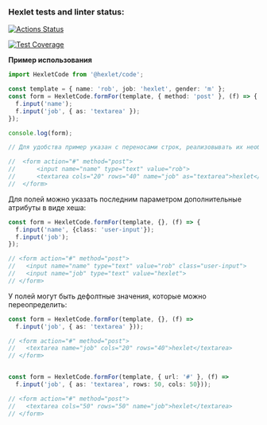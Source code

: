 ### Hexlet tests and linter status:
[![Actions Status](https://github.com/st1ssssss/typescript-project-81/actions/workflows/hexlet-check.yml/badge.svg)](https://github.com/st1ssssss/typescript-project-81/actions)

[![Test Coverage](https://api.codeclimate.com/v1/badges/d5ffaa284f35370810bc/test_coverage)](https://codeclimate.com/github/st1ssssss/typescript-project-81/test_coverage)

**Пример использования**

```ts
import HexletCode from '@hexlet/code';

const template = { name: 'rob', job: 'hexlet', gender: 'm' };
const form = HexletCode.formFor(template, { method: 'post' }, (f) => {
  f.input('name');
  f.input('job', { as: 'textarea' });
});

console.log(form);

// Для удобства пример указан с переносами строк, реализовывать их необязательно

//  <form action="#" method="post">
//      <input name="name" type="text" value="rob">
//      <textarea cols="20" rows="40" name="job" as="textarea">hexlet</textarea>
//  </form>
```

Для полей можно указать последним параметром дополнительные атрибуты в виде хеша:

```ts
const form = HexletCode.formFor(template, {}, (f) => {
  f.input('name', {class: 'user-input'});
  f.input('job');
});

// <form action="#" method="post">
//   <input name="name" type="text" value="rob" class="user-input">
//   <input name="job" type="text" value="hexlet">
// </form>
```

У полей могут быть дефолтные значения, которые можно переопределить:

```ts
const form = HexletCode.formFor(template, {}, (f) =>
  f.input('job', { as: 'textarea' }));

// <form action="#" method="post">
//   <textarea name="job" cols="20" rows="40">hexlet</textarea>
// </form>


const form = HexletCode.formFor(template, { url: '#' }, (f) =>
  f.input('job', { as: 'textarea', rows: 50, cols: 50}));

// <form action="#" method="post">
//   <textarea cols="50" rows="50" name="job">hexlet</textarea>
// </form>
```